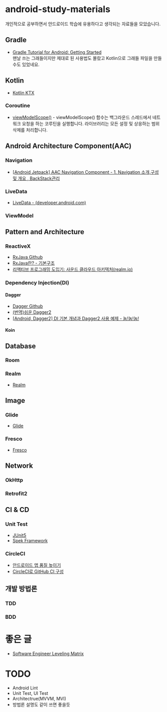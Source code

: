 # android-study-materials
개인적으로 공부하면서 안드로이드 학습에 유용하다고 생각되는 자료들을 모았습니다.<br>

## Gradle
- [Gradle Tutorial for Android: Getting Started](https://www.raywenderlich.com/249-gradle-tutorial-for-android-getting-started)<br>
맨날 쓰는 그래들이지만 제대로 된 사용법도 몰랐고 Kotlin으로 그래들 파일을 만들 수도 있었네요.


## Kotlin
- [Kotlin KTX](https://developer.android.com/kotlin/ktx)

### Coroutine
- [viewModelScope()](https://developer.android.com/kotlin/ktx#viewmodel) - viewModelScope() 함수는 백그라운드 스레드에서 네트워크 요청을 하는 코루틴을 실행합니다. 라이브러리는 모든 설정 및 상응하는 범위 삭제를 처리합니다.

## Android Architecture Component(AAC)
### Navigation
- [[Android Jetpack] AAC Navigation Component - 1. Navigation 소개,구성 및 개요 , BackStack관리](https://namjackson.tistory.com/28)
### LiveData
- [LiveData - (developer.android.com)](https://developer.android.com/topic/libraries/architecture/livedata?hl=ko)
### ViewModel


## Pattern and Architecture
### ReactiveX
- [RxJava Github](https://github.com/ReactiveX/RxJava)
- [RxJava란? - 기본구조](https://juyoung-1008.tistory.com/38)
- [리액티브 프로그래밍 도입기: 사운드 클라우드 아키텍처(realm.io)](https://academy.realm.io/kr/posts/gotocph-mattias-kappler-reactive-architecture-android/)

### Dependency Injection(DI)
#### Dagger
- [Dagger Github](https://github.com/google/dagger)
- [(번역)쉬운 Dagger2](http://pluu.github.io/blog/android/2017/01/12/android-dagger/)
- [[Android, Dagger2] DI 기본 개념과 Dagger2 사용 예제 - 놈!놈!놈!](https://black-jin0427.tistory.com/104)

#### Koin

### 


## Database
### Room
### Realm
- [Realm](https://realm.io/docs/java/latest/)

## Image
### Glide
- [Glide](https://github.com/bumptech/glide)
### Fresco
- [Fresco](https://frescolib.org/)

## Network
### OkHttp
### Retrofit2

## CI & CD
### Unit Test
- [JUnit5](https://johngrib.github.io/wiki/junit5-nested/)
- [Spek Framework](https://www.spekframework.org/specification/)

### CircleCI
- [안드로이드 앱 품질 높이기](https://www.androidhuman.com/lecture/quality/2016/10/03/android_quality_part1_circleci/)
- [CircleCI로 GitHub CI 구성](https://blog.themuser.xyz/circleci%EB%A1%9C-github-ci-%EA%B5%AC%EC%84%B1/)

## 개발 방법론
### TDD
### BDD

# 좋은 글
- [Software Engineer Leveling Matrix](https://h3h.github.io/leveling-matrix/?fbclid=IwAR2hnMZK8uFiOpjSTWRW_IbwX5Wxt200kZ3VcSr_gaaA4oCvNgmiobphkqk)

# TODO
- Android Lint
- Unit Test, UI Test
- Architectrue(MVVM, MVI)
- 방법론
설명도 같이 쓰면 좋을듯
